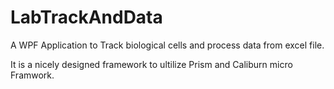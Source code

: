 # LabTrackAndData

A WPF Application to Track biological cells and process data from excel file.

It is a nicely designed framework to ultilize Prism and Caliburn micro Framwork.

